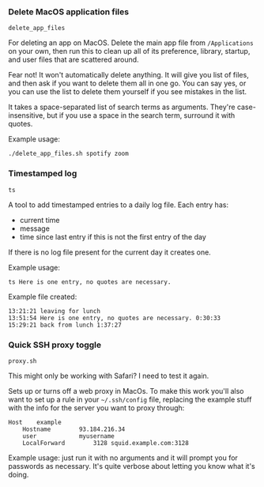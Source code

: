 ### Delete MacOS application files

`delete_app_files`

For deleting an app on MacOS.  Delete the main app file from `/Applications` on your own, then run this to clean up all of its preference, library, startup, and user files that are scattered around.

Fear not!  It won't automatically delete anything.  It will give you list of files, and then ask if you want to delete them all in one go.  You can say yes, or you can use the list to delete them yourself if you see mistakes in the list.

It takes a space-separated list of search terms as arguments.  They're case-insensitive, but if you use a space in the search term, surround it with quotes.

Example usage:
```
./delete_app_files.sh spotify zoom
```

### Timestamped log

`ts`

A tool to add timestamped entries to a daily log file.  Each entry has:

- current time
- message
- time since last entry if this is not the first entry of the day

If there is no log file present for the current day it creates one.

Example usage:
```
ts Here is one entry, no quotes are necessary.
```

Example file created:

```
13:21:21 leaving for lunch
13:51:54 Here is one entry, no quotes are necessary. 0:30:33
15:29:21 back from lunch 1:37:27
```

### Quick SSH proxy toggle

`proxy.sh`

This might only be working with Safari?  I need to test it again.

Sets up or turns off a web proxy in MacOs.  To make this work you'll also want to set up a rule in your `~/.ssh/config` file, replacing the example stuff with the info for the server you want to proxy through:

```
Host    example
    Hostname        93.184.216.34
    user            myusername
    LocalForward        3128 squid.example.com:3128
```

Example usage: just run it with no arguments and it will prompt you for passwords as necessary.  It's quite verbose about letting you know what it's doing.
